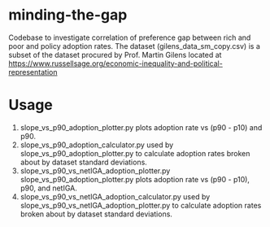 # minding-the-gap
Codebase to investigate correlation of preference gap between rich and poor and policy adoption rates.  The dataset (gilens_data_sm_copy.csv) is a subset of the dataset procured by Prof. Martin Gilens located at https://www.russellsage.org/economic-inequality-and-political-representation

# Usage
1. slope_vs_p90_adoption_plotter.py plots adoption rate vs (p90 - p10) and p90.
2. slope_vs_p90_adoption_calculator.py used by slope_vs_p90_adoption_plotter.py to calculate adoption rates broken about by dataset standard deviations.
3. slope_vs_p90_vs_netIGA_adoption_plotter.py slope_vs_p90_adoption_plotter.py plots adoption rate vs (p90 - p10), p90, and netIGA.
4. slope_vs_p90_vs_netIGA_adoption_calculator.py used by slope_vs_p90_vs_netIGA_adoption_plotter.py to calculate adoption rates broken about by dataset standard deviations.
